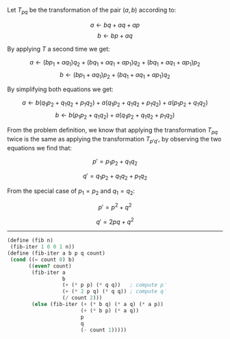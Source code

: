 Let $T_{pq}$ be the transformation of the pair $(a, b)$ according to:

$$ a\gets bq+aq+ap$$
$$ b\gets bp+aq$$

By applying $T$ a second time we get:

$$a\gets (bp_1+aq_1)q_2+(bq_1+aq_1+ap_1)q_2+(bq_1+aq_1+ap_1)p_2$$
$$b\gets (bp_1+aq_1)p_2 + (bq_1+aq_1+ap_1)q_2$$

By simplifying both equations we get:

$$a\gets b(q_1p_2+q_1q_2+p_1q_2)+a(q_1p_2+q_1q_2+p_1q_2)+a(p_1p_2+q_1q_2)$$
$$b\gets b(p_1p_2+q_1q_2)+a(q_1p_2+q_1q_2+p_1q_2)$$

From the problem definition, we know that applying the transformation $T_{pq}$ twice is the same as applying the transformation $T_{p′q′}$, by observing the two equations we find that:

$$ p′ = p_1p_2+q_1q_2 $$

$$ q′= q_1p_2+q_1q_2+p_1q_2 $$

From the special case of $p_1=p_2$ and $q_1=q_2$:

$$ p′= p^2 + q^2 $$

$$ q′= 2pq + q^2 $$

---

```scm
(define (fib n)
 (fib-iter 1 0 0 1 n))
(define (fib-iter a b p q count)
 (cond ((= count 0) b)
       ((even? count)
        (fib-iter a
                  b
                  (+ (* p p) (* q q))   ; compute p′
                  (+ (* 2 p q) (* q q)) ; compute q′
                  (/ count 2)))
        (else (fib-iter (+ (* b q) (* a q) (* a p))
                        (+ (* b p) (* a q))
                        p
                        q
                        (- count 1)))))
```